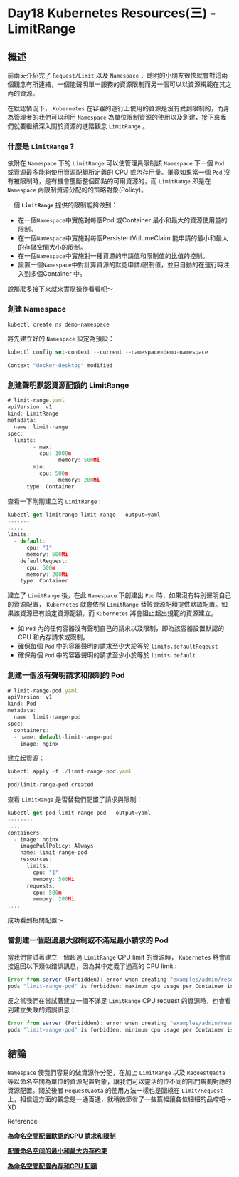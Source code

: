 # Day18 Kubernetes Resources(三) - LimitRange

## 概述

前兩天介紹完了 `Request/Limit` 以及 `Namespace` ，聰明的小朋友很快就會對這兩個觀念有所連結，一個能聲明單一服務的資源限制而另一個可以以資源規範在其之內的資源。

在默認情況下， `Kubernetes` 在容器的運行上使用的資源是沒有受到限制的，而身為管理者的我們可以利用 `Namespace` 為單位限制資源的使用以及創建，接下來我們就要繼續深入關於資源的進階觀念 `LimitRange` 。

### 什麼是 `LimitRange` ?

依附在 `Namespace` 下的 `LimitRange` 可以使管理員限制該 `Namespace` 下一個 `Pod` 或資源最多能夠使用資源配額所定義的 CPU 或內存用量。畢竟如果當一個 `Pod` 沒有被限制時，是有機會壟斷整個節點的可用資源的，而 `LimitRange` 即是在 `Namespace` 內限制資源分配的的策略對象(Policy)。

一個 **`LimitRange`** 提供的限制能夠做到：

- 在一個`Namespace`中實施對每個Pod 或Container 最小和最大的資源使用量的限制。
- 在一個`Namespace`中實施對每個PersistentVolumeClaim 能申請的最小和最大的存儲空間大小的限制。
- 在一個`Namespace`中實施對一種資源的申請值和限制值的比值的控制。
- 設置一個`Namespace`中對計算資源的默認申請/限制值，並且自動的在運行時注入到多個Container 中。

說那麼多接下來就來實際操作看看吧～

### 創建 Namespace

```jsx
kubectl create ns demo-namespace
```

將先建立好的 `Namespace` 設定為預設：

```jsx
kubectl config set-context --current --namespace=demo-namespace
--------
Context "docker-desktop" modified
```

### 創建聲明默認資源配額的 LimitRange

```jsx
# limit-range.yaml
apiVersion: v1
kind: LimitRange
metadata:
  name: limit-range
spec:
  limits:
		- max:
	      cpu: 1000m
				memory: 500Mi
	    min:
	      cpu: 500m
				memory: 200Mi 
      type: Container

```

查看一下剛剛建立的 `LimitRange` :

```jsx
kubectl get limitrange limit-range --output=yaml
-------
.....
limits:
  - default:
      cpu: "1"
      memory: 500Mi
    defaultRequest:
      cpu: 500m
      memory: 200Mi
    type: Container
```

建立了 `LimitRange` 後，在此 `Namespace` 下創建出 `Pod` 時，如果沒有特別聲明自己的資源配置， `Kubernetes` 就會依照 `LimitRange` 替該資源配額提供默認配置。如果該資源已有設定資源配額，而 `Kubernetes` 將會阻止超出規範的資源建立。

- 如 `Pod` 內的任何容器沒有聲明自己的請求以及限制，即為該容器設置默認的 CPU 和內存請求或限制。
- 確保每個 `Pod` 中的容器聲明的請求至少大於等於 `limits.defaultReqeust`
- 確保每個 `Pod` 中的容器聲明的請求至少小於等於  `limits.default`

### 創建一個沒有聲明請求和限制的 Pod

```jsx
# limit-range-pod.yaml
apiVersion: v1
kind: Pod
metadata:
  name: limit-range-pod
spec:
  containers:
  - name: default-limit-range-pod
    image: nginx
```

建立起資源：

```jsx
kubectl apply -f ./limit-range-pod.yaml
-------
pod/limit-range-pod created
```

查看 `LimitRange` 是否替我們配置了請求與限制：

```jsx
kubectl get pod limit-range-pod --output=yaml
--------
....
containers:
  - image: nginx
    imagePullPolicy: Always
    name: limit-range-pod
    resources:
      limits:
        cpu: "1"
        memory: 500Mi
      requests:
        cpu: 500m
        memory: 200Mi
....
```

成功看到相關配置～

### 當創建一個超過最大限制或不滿足最小請求的 Pod

當我們嘗試著建立一個超過 `LimitRange` CPU limit 的資源時， `Kubernetes` 將會直接返回以下類似錯誤訊息，因為其中定義了過高的 CPU limit :

```jsx
Error from server (Forbidden): error when creating "examples/admin/resource/limit-range-pod.yaml":
pods "limit-range-pod" is forbidden: maximum cpu usage per Container is 800m, but limit is 1500m.
```

反之當我們在嘗試著建立一個不滿足 `LimitRange` CPU request 的資源時，也會看到建立失敗的錯誤訊息：

```jsx
Error from server (Forbidden): error when creating "examples/admin/resource/limit-range-pod.yaml":
pods "limit-range-pod" is forbidden: minimum cpu usage per Container is 200m, but request is 100m.
```

## 結論

`Namespace` 使我們容易的做資源作分配，在加上 `LimitRange` 以及 `RequestQaota` 等以命名空間為單位的資源配置對象，讓我們可以靈活的位不同的部門規劃對應的資源配置。關於後者 `RequestQaota` 的使用方法一樣也是圍繞在 `Limit/Request` 上，相信這方面的觀念是一通百通，就稍微節省了一些篇幅讓各位細細的品嚐吧～ XD

Reference

****[為命名空間配置默認的CPU 請求和限制](https://kubernetes.io/zh-cn/docs/tasks/administer-cluster/manage-resources/cpu-default-namespace/#%E9%9B%86%E7%BE%A4%E7%AE%A1%E7%90%86%E5%91%98%E5%8F%82%E8%80%83)****

****[配置命名空间的最小和最大内存约束](https://kubernetes.io/zh-cn/docs/tasks/administer-cluster/manage-resources/memory-constraint-namespace/)****

****[為命名空間配置內存和CPU 配額](https://kubernetes.io/zh-cn/docs/tasks/administer-cluster/manage-resources/quota-memory-cpu-namespace/)****